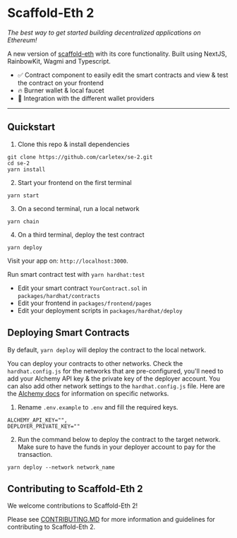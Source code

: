 # Scaffold-Eth 2

*The best way to get started building decentralized applications on Ethereum!*

A new version of [scaffold-eth](https://github.com/scaffold-eth/scaffold-eth/tree/master) with its core functionality. Built using NextJS, RainbowKit, Wagmi and Typescript.

- ✅ Contract component to easily edit the smart contracts and view & test the contract on your frontend
- 🔥 Burner wallet & local faucet
- 🔐 Integration with the different wallet providers

---

## Quickstart

1. Clone this repo & install dependencies

```
git clone https://github.com/carletex/se-2.git
cd se-2
yarn install
```

2. Start your frontend on the first terminal

```
yarn start
```

3. On a second terminal, run a local network

```
yarn chain
```

4. On a third terminal, deploy the test contract

```
yarn deploy
```

Visit your app on: `http://localhost:3000`.

Run smart contract test with `yarn hardhat:test`

- Edit your smart contract `YourContract.sol` in `packages/hardhat/contracts`
- Edit your frontend in `packages/frontend/pages`
- Edit your deployment scripts in `packages/hardhat/deploy`

## Deploying Smart Contracts

By default, `yarn deploy` will deploy the contract to the local network.

You can deploy your contracts to other networks. Check the `hardhat.config.js` for the networks that are pre-configured, you'll need to add your Alchemy API key & the private key of the deployer account. You can also add other network settings to the `hardhat.config.js` file. Here are the [Alchemy docs](https://docs.alchemy.com/docs/how-to-add-alchemy-rpc-endpoints-to-metamask) for information on specific networks.

1. Rename `.env.example` to `.env` and fill the required keys.

```
ALCHEMY_API_KEY="",
DEPLOYER_PRIVATE_KEY=""
```

2. Run the command below to deploy the contract to the target network. Make sure to have the funds in your deployer account to pay for the transaction.

```
yarn deploy --network network_name
```

## Contributing to Scaffold-Eth 2

We welcome contributions to Scaffold-Eth 2!

Please see [CONTRIBUTING.MD](https://github.com/scaffold-eth/se-2/blob/master/CONTRIBUTING.md) for more information and guidelines for contributing to Scaffold-Eth 2.

